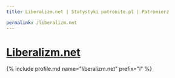 ```yaml
---
title: Liberalizm.net | Statystyki patronite.pl | Patromierz

permalink: /liberalizm.net
---
```


# [Liberalizm.net](https://patronite.pl/liberalizm.net)

{% include profile.md name="liberalizm.net" prefix="l" %}
